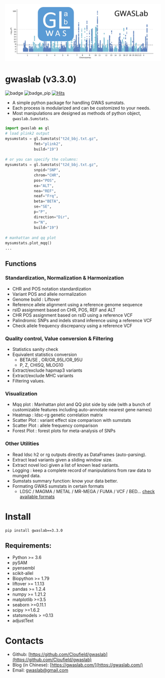 ![index_logo](./images/index_logo.jpg)

# gwaslab (v3.3.0)

![badge](https://img.shields.io/badge/release-v3.3.0-brightgreen)
![badge_pip](https://img.shields.io/pypi/dm/gwaslab)
[![Hits](https://hits.seeyoufarm.com/api/count/incr/badge.svg?url=https%3A%2F%2Fcloufield.github.io%2Fgwaslab%2F&count_bg=%2379C83D&title_bg=%23555555&icon=&icon_color=%23E7E7E7&title=hits&edge_flat=false)](https://hits.seeyoufarm.com)

* A simple python package for handling GWAS sumstats.
* Each process is modularized and can be customized to your needs.
* Most manipulations are designed as methods of python object, `gwaslab.Sumstats`.

```python
import gwaslab as gl
# load plink2 output
mysumstats = gl.Sumstats("t2d_bbj.txt.gz",
             fmt="plink2",
             build="19")

# or you can specify the columns:
mysumstats = gl.Sumstats("t2d_bbj.txt.gz",
             snpid="SNP",
             chrom="CHR",
             pos="POS",
             ea="ALT",
             nea="REF",
             neaf="Frq",
             beta="BETA",
             se="SE",
             p="P",
             direction="Dir",
             n="N",
             build="19")

# manhattan and qq plot
mysumstats.plot_mqq()
...
```

## Functions

### Standardization, Normalization & Harmonization

- CHR and POS notation standardization
- Variant POS and allele normalization
- Genome build : Liftover
- Reference allele alignment using a reference genome sequence
- rsID assignment based on CHR, POS, REF and ALT
- CHR POS assignment based on rsID using a reference VCF
- Palindromic SNPs and indels strand inference using a reference VCF
- Check allele frequency discrepancy using a reference VCF

### Quality control, Value conversion & Filtering

- Statistics sanity check
- Equivalent statistics conversion
    - BETA/SE , OR/OR_95L/OR_95U
    - P, Z, CHISQ, MLOG10
- Extract/exclude hapmap3 variants 
- Extract/exclude MHC variants
- Filtering values.

### Visualization

- Mqq plot : Manhattan plot and QQ plot side by side (with a bunch of customizable features including auto-annotate nearest gene names)
- Heatmap : ldsc-rg genetic correlation matrix
- Scatter Plot : variant effect size comparison with sumstats
- Scatter Plot : allele frequency comparison 
- Forest Plot : forest plots for meta-analysis of SNPs

### Other Utilities

- Read ldsc h2 or rg outputs directly as DataFrames (auto-parsing).
- Extract lead variants given a sliding window size.
- Extract novel loci given a list of known lead variants.
- Logging : keep a complete record of manipulations from raw data to munged data.
- Sumstats summary function: know your data better. 
- Formating GWAS sumstats in certain formats
  - LDSC / MAGMA / METAL / MR-MEGA / FUMA / VCF / BED... [check available formats](https://github.com/Cloufield/formatbook)

# Install

```
pip install gwaslab==3.3.0
```


## Requirements:

- Python >= 3.6
- pySAM 
- pyensembl
- scikit-allel
- Biopython >= 1.79
- liftover >= 1.1.13
- pandas >= 1.2.4
- numpy >= 1.21.2
- matplotlib >=3.5
- seaborn >=0.11.1
- scipy >=1.6.2
- statsmodels > =0.13
- adjustText

# Contacts
* Github: [https://github.com/Cloufield/gwaslab](https://github.com/Cloufield/gwaslab)
* Blog (in Chinese): [https://gwaslab.com/](https://gwaslab.com/)
* Email: gwaslab@gmail.com


